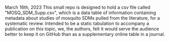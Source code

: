 March 16th, 2023
This small repo is designed to hold a csv file called "MOSQ_SDM_Supp.csv", which is a data table of information containing metadata about studies of mosquito SDMs pulled from the literature, for a systematic review. 
Intended to be a static tabulation to accompany a publication on this topic, we, the authors, felt it would serve the audience better to keep it on GitHub than as a supplementary online table in a journal. 
